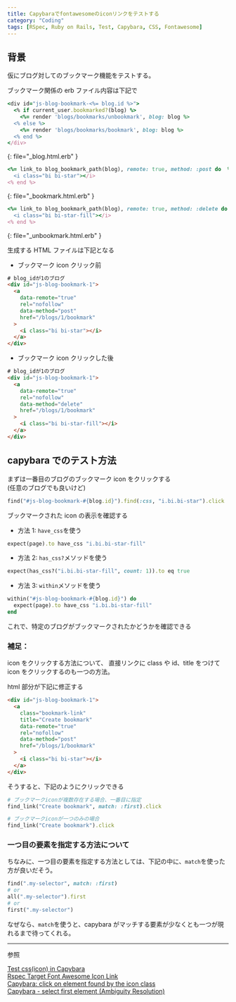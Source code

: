 ```yaml
---
title: Capybaraでfontawesomeのiconリンクをテストする
category: "Coding"
tags: [RSpec, Ruby on Rails, Test, Capybara, CSS, Fontawesome]
---
```


## 背景

仮にブログ対してのブックマーク機能をテストする。

ブックマーク関係の erb ファイル内容は下記で

```ruby
<div id="js-blog-bookmark-<%= blog.id %>">
  <% if current_user.bookmarked?(blog) %>
    <%= render 'blogs/bookmarks/unbookmark', blog: blog %>
  <% else %>
    <%= render 'blogs/bookmarks/bookmark', blog: blog %>
  <% end %>
</div>
```

{: file="\_blog.html.erb" }

```ruby
<%= link_to blog_bookmark_path(blog), remote: true, method: :post do  %>
  <i class="bi bi-star"></i>
<% end %>
```

{: file="\_bookmark.html.erb" }

```ruby
<%= link_to blog_bookmark_path(blog), remote: true, method: :delete do  %>
  <i class="bi bi-star-fill"></i>
<% end %>
```

{: file="\_unbookmark.html.erb" }

生成する HTML ファイルは下記となる

- ブックマーク icon クリック前

```html
# blog_idが1のブログ
<div id="js-blog-bookmark-1">
  <a
    data-remote="true"
    rel="nofollow"
    data-method="post"
    href="/blogs/1/bookmark"
  >
    <i class="bi bi-star"></i>
  </a>
</div>
```

- ブックマーク icon クリックした後

```html
# blog_idが1のブログ
<div id="js-blog-bookmark-1">
  <a
    data-remote="true"
    rel="nofollow"
    data-method="delete"
    href="/blogs/1/bookmark"
  >
    <i class="bi bi-star-fill"></i>
  </a>
</div>
```

## capybara でのテスト方法

まずは一番目のブログのブックマーク icon をクリックする  
(任意のブログでも良いけど)

```ruby
find("#js-blog-bookmark-#{blog.id}").find(:css, "i.bi.bi-star").click
```

ブックマークされた icon の表示を確認する

- 方法 1: `have_css`を使う

```ruby
expect(page).to have_css "i.bi.bi-star-fill"
```

- 方法 2: `has_css?`メソッドを使う

```ruby
expect(has_css?("i.bi.bi-star-fill", count: 1)).to eq true
```

- 方法 3: `within`メソッドを使う

```ruby
within("#js-blog-bookmark-#{blog.id}") do
  expect(page).to have_css "i.bi.bi-star-fill"
end
```

これで、特定のブログがブックマークされたかどうかを確認できる

### 補足：

icon をクリックする方法について、
直接リンクに class や id、title をつけて icon をクリックするのも一つの方法。

html 部分が下記に修正する

```html
<div id="js-blog-bookmark-1">
  <a
    class="bookmark-link"
    title="Create bookmark"
    data-remote="true"
    rel="nofollow"
    data-method="post"
    href="/blogs/1/bookmark"
  >
    <i class="bi bi-star"></i>
  </a>
</div>
```

そうすると、下記のようにクリックできる

```ruby
# ブックマークiconが複数存在する場合、一番目に指定
find_link("Create bookmark", match: :first).click

# ブックマークiconが一つのみの場合
find_link("Create bookmark").click
```

### 一つ目の要素を指定する方法について

ちなみに、一つ目の要素を指定する方法としては、下記の中に、`match`を使った方が良いだそう。

```ruby
find(".my-selector", match: :first)
# or
all(".my-selector").first
# or
first(".my-selector")
```

なぜなら、`match`を使うと、capybara がマッチする要素が少なくとも一つが現れるまで待ってくれる。

---

参照

[Test css(icon) in Capybara](https://dev.to/n350071/test-css-icon-with-capybara-5fb8)  
[Rspec Target Font Awesome Icon Link](https://stackoverflow.com/questions/25891438/rspec-target-font-awesome-icon-link)  
[Capybara: click on element found by the icon class](https://stackoverflow.com/questions/32863603/capybara-click-on-element-found-by-the-icon-class)  
[Capybara - select first element (Ambiguity Resolution)](https://coderwall.com/p/bfaqwa/capybara-select-first-element-ambiguity-resolution)
